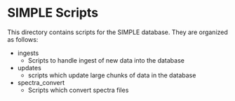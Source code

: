 # SIMPLE Scripts

This directory contains scripts for the SIMPLE database. 
They are organized as follows:

- ingests
  - Scripts to handle ingest of new data into the database
- updates
	- scripts which update large chunks of data in the database 	
- spectra_convert
  - Scripts which convert spectra files
